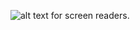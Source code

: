 ![alt text for screen readers]([/path/to/image.png](https://raw.githubusercontent.com/PasteLuengas/PasteLuengas/main/main_image.png) "Oh Eh Oh I Look Just Linke Buddy Holly").
